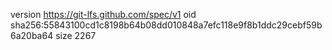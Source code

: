 version https://git-lfs.github.com/spec/v1
oid sha256:55843100cd1c8198b64b08dd010848a7efc118e9f8b1ddc29cebf59b6a20ba64
size 2267

